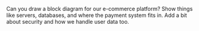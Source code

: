 Can you draw a block diagram for our e-commerce platform? Show things like servers, databases, and where the payment system fits in. Add a bit about security and how we handle user data too.
